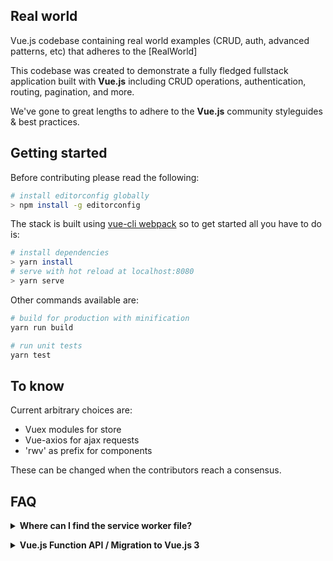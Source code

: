 ## Real world

Vue.js codebase containing real world examples (CRUD, auth, advanced patterns, etc) that adheres to the [RealWorld]

This codebase was created to demonstrate a fully fledged fullstack application built with **Vue.js** including CRUD operations, authentication, routing, pagination, and more.

We've gone to great lengths to adhere to the **Vue.js** community styleguides & best practices.

## Getting started

Before contributing please read the following:

```bash
# install editorconfig globally
> npm install -g editorconfig
```

The stack is built using [vue-cli webpack](https://github.com/vuejs-templates/webpack) so to get started all you have to do is:

``` bash
# install dependencies
> yarn install
# serve with hot reload at localhost:8080
> yarn serve
```

Other commands available are:

``` bash
# build for production with minification
yarn run build

# run unit tests
yarn test
```

## To know

Current arbitrary choices are:

- Vuex modules for store
- Vue-axios for ajax requests
- 'rwv' as prefix for components

These can be changed when the contributors reach a consensus.

## FAQ

<p><details>
  <summary><b>Where can I find the service worker file?</b></summary>

  Also, Google provided a good documentation on how to register a service worker: https://developers.google.com/web/fundamentals/primers/service-workers/registration
</details></p>

<p><details>
  <summary><b>Vue.js Function API / Migration to Vue.js 3</b></summary>

  Related resources:

  - [Vue.js Function API RFC](https://github.com/vuejs/rfcs/blob/function-apis/active-rfcs/0000-function-api.md)
  - [`vue-function-api` plugin](https://github.com/vuejs/vue-function-api)

  Vue.js 3 will likely introduce breaking changes on how Vue.js applications will look like. For example, the Vue.js Function API might be introduced. This would cause a lot of our components to change in the overall structure. The changes would be minimal though. With the `vue-function-api` plugin, these changes could be applied already. The problem is that multiple integrations are not working with the plugin. There are intentions to make this work, but for the time being, we should rather focus on different areas. If you still want to be experimental with it, we are happy to get a Pull Request with some experimental feature implementations.
</details></p>

